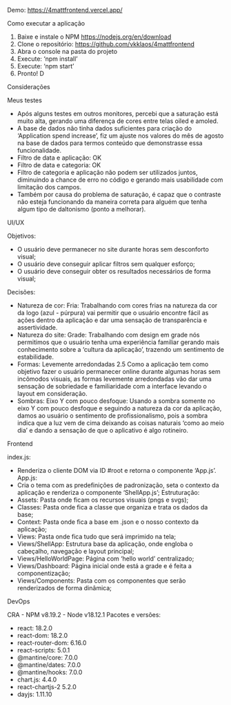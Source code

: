 Demo: https://4mattfrontend.vercel.app/


Como executar a aplicação
1. Baixe e instale o NPM https://nodejs.org/en/download
2. Clone o repositório: https://github.com/vkklaos/4mattfrontend
3. Abra o console na pasta do projeto
4. Execute: ‘npm install’
5. Execute: ‘npm start’
6. Pronto! D


Considerações

Meus testes

- Após alguns testes em outros monitores, percebi que a saturação está muito
alta, gerando uma diferença de cores entre telas oiled e amoled.
- A base de dados não tinha dados suficientes para criação do ‘Application spend
increase’, fiz um ajuste nos valores do mês de agosto na base de dados para
termos conteúdo que demonstrasse essa funcionalidade.
- Filtro de data e aplicação: OK
- Filtro de data e categoria: OK
- Filtro de categoria e aplicação não podem ser utilizados juntos, diminuindo a
chance de erro no código e gerando mais usabilidade com limitação dos
campos.
- Também por causa do problema de saturação, é capaz que o contraste não
esteja funcionando da maneira correta para alguém que tenha algum tipo de
daltonismo (ponto a melhorar).


UI/UX

Objetivos:
- O usuário deve permanecer no site durante horas sem desconforto visual;
- O usuário deve conseguir aplicar filtros sem qualquer esforço;
- O usuário deve conseguir obter os resultados necessários de forma visual;

Decisões:
- Natureza de cor: Fria: Trabalhando com cores frias na natureza da cor da logo
(azul - púrpura) vai permitir que o usuário encontre fácil as ações dentro da
aplicação e dar uma sensação de transparência e assertividade.
- Natureza do site: Grade: Trabalhando com design em grade nós permitimos
que o usuário tenha uma experiência familiar gerando mais conhecimento sobre
a ‘cultura da aplicação’, trazendo um sentimento de estabilidade.
- Formas: Levemente arredondadas 2.5 Como a aplicação tem como objetivo
fazer o usuário permanecer online durante algumas horas sem incômodos
visuais, as formas levemente arredondadas vão dar uma sensação de
sobriedade e familiaridade com a interface levando o layout em consideração.
- Sombras: Eixo Y com pouco desfoque: Usando a sombra somente no eixo Y
com pouco desfoque e seguindo a natureza da cor da aplicação, damos ao
usuário o sentimento de profissionalismo, pois a sombra indica que a luz vem
de cima deixando as coisas naturais ‘como ao meio dia’ e dando a sensação de
que o aplicativo é algo rotineiro.


Frontend

index.js:
- Renderiza o cliente DOM via ID #root e retorna o componente ‘App.js’.
App.js:
- Cria o tema com as predefinições de padronização, seta o contexto da
aplicação e renderiza o componente ‘ShellApp.js’;
Estruturação:
- Assets: Pasta onde ficam os recursos visuais (pngs e svgs);
- Classes: Pasta onde fica a classe que organiza e trata os dados da base;
- Context: Pasta onde fica a base em .json e o nosso contexto da aplicação;
- Views: Pasta onde fica tudo que será imprimido na tela;
- Views/ShellApp: Estrutura base da aplicação, onde engloba o cabeçalho,
navegação e layout principal;
- Views/HelloWorldPage: Página com ‘hello world’ centralizado;
- Views/Dashboard: Página inicial onde está a grade e é feita a
componentização;
- Views/Components: Pasta com os componentes que serão renderizados de
forma dinâmica;


DevOps

CRA - NPM v8.19.2 - Node v18.12.1
Pacotes e versões:

- react: 18.2.0
- react-dom: 18.2.0
- react-router-dom: 6.16.0
- react-scripts: 5.0.1
- @mantine/core: 7.0.0
- @mantine/dates: 7.0.0
- @mantine/hooks: 7.0.0
- chart.js: 4.4.0
- react-chartjs-2 5.2.0
- dayjs: 1.11.10
